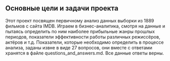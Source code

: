 ## Основные цели и задачи проекта
Этот проект посвящен первичному анализ данных выборки из 1889 фильмов с сайта IMDB. Играем в бизнес-аналитика, смотря на данные и пытаясь определить по ним наиболее прибыльные жанры прошлых периодов, показатели эффективности работы различных режиссёров, актёров и т.д.
Показатели, которые необходимо определить в процессе анализа, заданы извне в виде 27 вопросов, они вместе с ответами хранятся в файле questions_and_answers.md. Все данные ответы верны.
